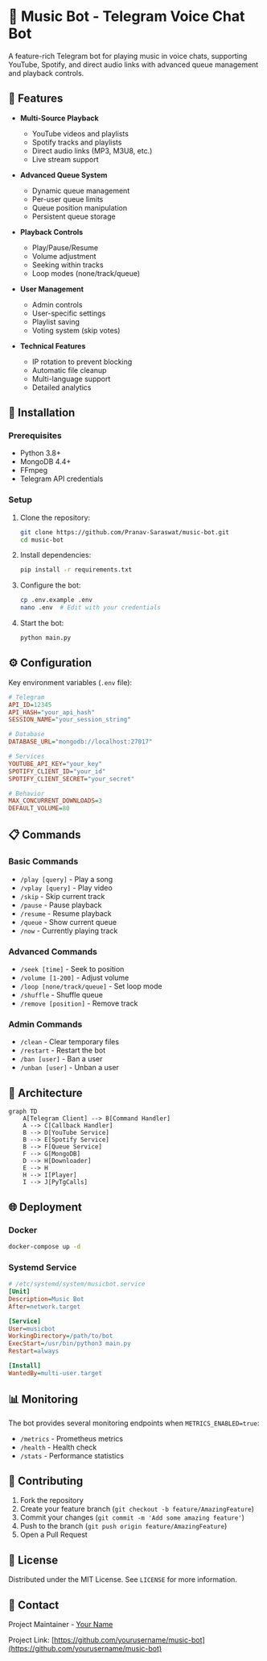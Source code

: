 # 🎵 Music Bot - Telegram Voice Chat Bot

A feature-rich Telegram bot for playing music in voice chats, supporting YouTube, Spotify, and direct audio links with advanced queue management and playback controls.

<!-- ![Bot Demo](demo.gif) *Example: Playing music in a voice chat*  -->

## 🌟 Features

- **Multi-Source Playback**
  - YouTube videos and playlists
  - Spotify tracks and playlists
  - Direct audio links (MP3, M3U8, etc.)
  - Live stream support

- **Advanced Queue System**
  - Dynamic queue management
  - Per-user queue limits
  - Queue position manipulation
  - Persistent queue storage

- **Playback Controls**
  - Play/Pause/Resume
  - Volume adjustment
  - Seeking within tracks
  - Loop modes (none/track/queue)

- **User Management**
  - Admin controls
  - User-specific settings
  - Playlist saving
  - Voting system (skip votes)

- **Technical Features**
  - IP rotation to prevent blocking
  - Automatic file cleanup
  - Multi-language support
  - Detailed analytics

## 🚀 Installation

### Prerequisites
- Python 3.8+
- MongoDB 4.4+
- FFmpeg
- Telegram API credentials

### Setup

1. Clone the repository:
   ```bash
   git clone https://github.com/Pranav-Saraswat/music-bot.git
   cd music-bot
   ```

2. Install dependencies:
   ```bash
   pip install -r requirements.txt
   ```

3. Configure the bot:
   ```bash
   cp .env.example .env
   nano .env  # Edit with your credentials
   ```

4. Start the bot:
   ```bash
   python main.py
   ```

## ⚙️ Configuration

Key environment variables (`.env` file):

```ini
# Telegram
API_ID=12345
API_HASH="your_api_hash"
SESSION_NAME="your_session_string"

# Database
DATABASE_URL="mongodb://localhost:27017"

# Services
YOUTUBE_API_KEY="your_key"
SPOTIFY_CLIENT_ID="your_id"
SPOTIFY_CLIENT_SECRET="your_secret"

# Behavior
MAX_CONCURRENT_DOWNLOADS=3
DEFAULT_VOLUME=80
```

## 📋 Commands

### Basic Commands
- `/play [query]` - Play a song
- `/vplay [query]` - Play video
- `/skip` - Skip current track
- `/pause` - Pause playback
- `/resume` - Resume playback
- `/queue` - Show current queue
- `/now` - Currently playing track

### Advanced Commands
- `/seek [time]` - Seek to position
- `/volume [1-200]` - Adjust volume
- `/loop [none/track/queue]` - Set loop mode
- `/shuffle` - Shuffle queue
- `/remove [position]` - Remove track

### Admin Commands
- `/clean` - Clear temporary files
- `/restart` - Restart the bot
- `/ban [user]` - Ban a user
- `/unban [user]` - Unban a user

## 🧩 Architecture

```mermaid
graph TD
    A[Telegram Client] --> B[Command Handler]
    A --> C[Callback Handler]
    B --> D[YouTube Service]
    B --> E[Spotify Service]
    B --> F[Queue Service]
    F --> G[MongoDB]
    D --> H[Downloader]
    E --> H
    H --> I[Player]
    I --> J[PyTgCalls]
```

## 🌐 Deployment

### Docker
```bash
docker-compose up -d
```

### Systemd Service
```ini
# /etc/systemd/system/musicbot.service
[Unit]
Description=Music Bot
After=network.target

[Service]
User=musicbot
WorkingDirectory=/path/to/bot
ExecStart=/usr/bin/python3 main.py
Restart=always

[Install]
WantedBy=multi-user.target
```

## 📊 Monitoring

The bot provides several monitoring endpoints when `METRICS_ENABLED=true`:

- `/metrics` - Prometheus metrics
- `/health` - Health check
- `/stats` - Performance statistics

## 🤝 Contributing

1. Fork the repository
2. Create your feature branch (`git checkout -b feature/AmazingFeature`)
3. Commit your changes (`git commit -m 'Add some amazing feature'`)
4. Push to the branch (`git push origin feature/AmazingFeature`)
5. Open a Pull Request

## 📜 License

Distributed under the MIT License. See `LICENSE` for more information.

## 📧 Contact

Project Maintainer - [Your Name](mailto:your.email@example.com)

Project Link: [https://github.com/yourusername/music-bot](https://github.com/yourusername/music-bot)
